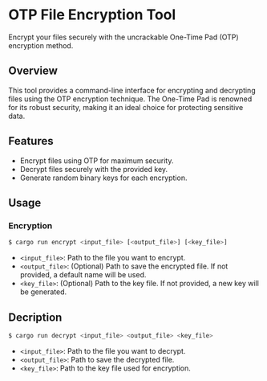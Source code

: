 # OTP File Encryption Tool

Encrypt your files securely with the uncrackable One-Time Pad (OTP) encryption method.

## Overview

This tool provides a command-line interface for encrypting and decrypting files using the OTP encryption technique. The One-Time Pad is renowned for its robust security, making it an ideal choice for protecting sensitive data.

## Features

- Encrypt files using OTP for maximum security.
- Decrypt files securely with the provided key.
- Generate random binary keys for each encryption.

## Usage

### Encryption

```bash
$ cargo run encrypt <input_file> [<output_file>] [<key_file>]
```

- `<input_file>`: Path to the file you want to encrypt.
- `<output_file>`: (Optional) Path to save the encrypted file. If not provided, a default name will be used.
- `<key_file>`: (Optional) Path to the key file. If not provided, a new key will be generated.

## Decription

```bash
$ cargo run decrypt <input_file> <output_file> <key_file>
```

- `<input_file>`: Path to the file you want to decrypt.
- `<output_file>`: Path to save the decrypted file.
- `<key_file>`: Path to the key file used for encryption.
